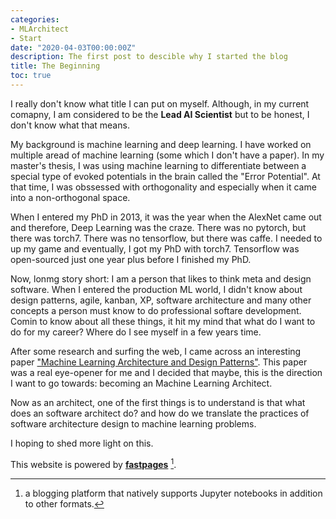 ```yaml
---
categories:
- MLArchitect
- Start
date: "2020-04-03T00:00:00Z"
description: The first post to descible why I started the blog
title: The Beginning
toc: true
---
```


I really don't know what title I can put on myself. Although, in my current comapny, I am considered to be the **Lead AI Scientist** but to be honest, I don't know what that means.

My background is machine learning and deep learning. I have worked on multiple aread of machine learning (some which I don't have a paper). In my master's thesis, I was using machine learning to differentiate between a special type of evoked potentials in the brain called the "Error Potential". At that time, I was obssessed with orthogonality and especially when it came into  a non-orthogonal space.

When I entered my PhD in 2013, it was the year when the AlexNet came out and therefore, Deep Learning was the craze. There was no pytorch, but there was torch7. There was no tensorflow, but there was caffe. I needed to up my game and eventually, I got my PhD with torch7. Tensorflow was open-sourced just one year plus before I finished my PhD. 

Now, lonmg story short: I am a person that likes to think meta and design software. When I entered the production ML world, I didn't know about design patterns, agile, kanban, XP, software architecture and many other concepts a person must know to do professional softare development. Comin to know about all these things, it hit my mind that what do I want to do for my career? Where do I see myself in a few years time. 

After some research and surfing the web, I came across an interesting paper ["Machine Learning Architecture and Design Patterns"](http://www.washi.cs.waseda.ac.jp/wp-content/uploads/2019/12/IEEE_Software_19__ML_Patterns.pdf). This paper was a real eye-opener for me and I decided that maybe, this is the direction I want to go towards: becoming an Machine Learning Architect. 


Now as an architect, one of the first things is to understand is that what does an software architect do? and how do we translate the practices of software architecture design to machine learning problems. 

I hoping to shed more light on this. 


This website is powered by **[fastpages](https://github.com/fastai/fastpages)** [^1].



[^1]:a blogging platform that natively supports Jupyter notebooks in addition to other formats.

